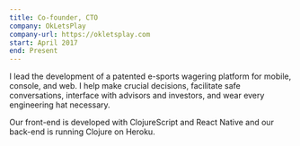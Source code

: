 ```yaml
---
title: Co-founder, CTO
company: OkLetsPlay
company-url: https://okletsplay.com
start: April 2017
end: Present
---
```


I lead the development of a patented e-sports wagering platform for mobile, console, and web. I help make crucial decisions, facilitate safe conversations, interface with advisors and investors, and wear every engineering hat necessary.

Our front-end is developed with ClojureScript and React Native and our back-end is running Clojure on Heroku.

